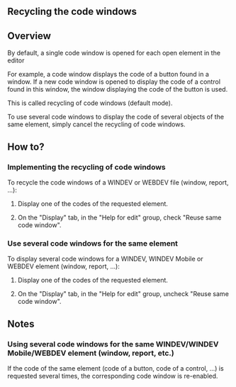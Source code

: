 


## Recycling the code windows
			



<a name="NOTE1"></a>
<a name="NOTE1_1"></a>


## Overview
<a name="overview_ELTTEXTE000119"></a>
By default, a single code window is opened for each open element in the editor

For example, a code window displays the code of a button found in a window. If a new code window is opened to display the code of a control found in this window, the window displaying the code of the button is used.

This is called recycling of code windows (default mode).

To use several code windows to display the code of several objects of the same element, simply cancel the recycling of code windows.

<a name="NOTE2"></a>
<a name="NOTE2_1"></a>


## How to?
<a name="how_ELTTEXTE000143"></a>


### Implementing the recycling of code windows
<a name="implementing_the_recycling_code_windows_ELTPARAGRAPHE000024"></a>

To recycle the code windows of a WINDEV or WEBDEV file (window, report, ...):

1. Display one of the codes of the requested element.

2. On the "Display" tab, in the "Help for edit" group, check "Reuse same code window".



<a name="NOTE2_2"></a>


### Use several code windows for the same element
<a name="use_several_code_windows_for_the_same_element_ELTPARAGRAPHE000046"></a>

To display several code windows for a WINDEV, WINDEV Mobile or WEBDEV element (window, report, ...):

1. Display one of the codes of the requested element.

2. On the "Display" tab, in the "Help for edit" group, uncheck "Reuse same code window".




<a name="NOTE3"></a>
<a name="NOTE3_1"></a>


## Notes
<a name="notes_ELTTEXTE000173"></a>


### Using several code windows for the same WINDEV/WINDEV Mobile/WEBDEV element (window, report, etc.)
<a name="using_several_code_windows_for_the_same_windevwindev_mobilewebdev_element_window_report_etc_ELTPARAGRAPHE000070"></a>

If the code of the same element (code of a button, code of a control, ...) is requested several times, the corresponding code window is re-enabled.


